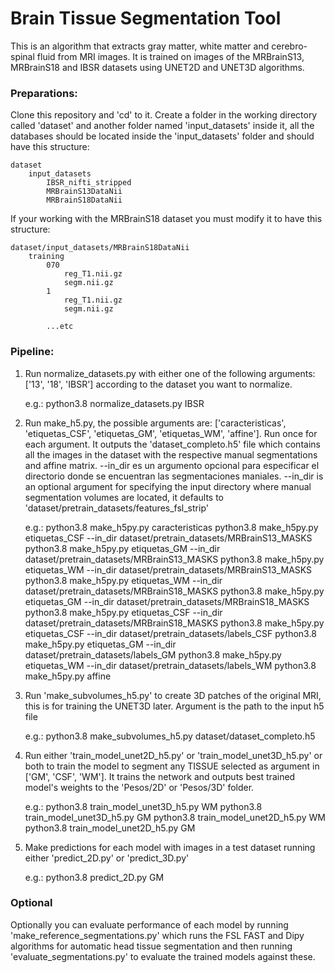 # Brain Tissue Segmentation Tool

This is an algorithm that extracts gray matter, white matter and cerebro-spinal fluid from MRI images. It is trained
on images of the MRBrainS13, MRBrainS18 and IBSR datasets using UNET2D and UNET3D algorithms.

### Preparations:

Clone this repository and 'cd' to it. Create a folder in the working directory called 'dataset' and another folder named 'input_datasets' inside it, all the databases should be located inside the 'input_datasets' folder and should have this structure:

	dataset
		input_datasets
			IBSR_nifti_stripped
			MRBrainS13DataNii
			MRBrainS18DataNii

If your working with the MRBrainS18 dataset you must modify it to have this structure:

	dataset/input_datasets/MRBrainS18DataNii
		training
			070
				reg_T1.nii.gz
				segm.nii.gz
			1
				reg_T1.nii.gz
				segm.nii.gz

			...etc

### Pipeline:

1. Run normalize_datasets.py with either one of the following arguments: ['13', '18', 'IBSR'] according to the dataset
 you want to normalize.

 	e.g.: python3.8 normalize_datasets.py IBSR

2. Run make_h5.py, the possible arguments are: ['caracteristicas', 'etiquetas_CSF', 'etiquetas_GM', 'etiquetas_WM', 'affine']. Run once for each argument. It outputs the 'dataset_completo.h5' file which contains all the images in the dataset with the respective manual segmentations and affine matrix. --in_dir es un argumento opcional para especificar el directorio donde se encuentran las segmentaciones maniales. --in_dir is an optional argument for specifying the input directory where manual segmentation volumes are located, it defaults to 'dataset/pretrain_datasets/features_fsl_strip'

	e.g.: python3.8 make_h5py.py caracteristicas
	python3.8 make_h5py.py etiquetas_CSF --in_dir dataset/pretrain_datasets/MRBrainS13_MASKS
	python3.8 make_h5py.py etiquetas_GM --in_dir dataset/pretrain_datasets/MRBrainS13_MASKS
	python3.8 make_h5py.py etiquetas_WM --in_dir dataset/pretrain_datasets/MRBrainS13_MASKS
	python3.8 make_h5py.py etiquetas_WM --in_dir dataset/pretrain_datasets/MRBrainS18_MASKS
	python3.8 make_h5py.py etiquetas_GM --in_dir dataset/pretrain_datasets/MRBrainS18_MASKS
	python3.8 make_h5py.py etiquetas_CSF --in_dir dataset/pretrain_datasets/MRBrainS18_MASKS
	python3.8 make_h5py.py etiquetas_CSF --in_dir dataset/pretrain_datasets/labels_CSF
	python3.8 make_h5py.py etiquetas_GM --in_dir dataset/pretrain_datasets/labels_GM
	python3.8 make_h5py.py etiquetas_WM --in_dir dataset/pretrain_datasets/labels_WM
	python3.8 make_h5py.py affine

3. Run 'make_subvolumes_h5.py' to create 3D patches of the original MRI, this is for training the UNET3D later. Argument is the path to the input h5 file 

	e.g.: python3.8 make_subvolumes_h5.py dataset/dataset_completo.h5

4. Run either 'train_model_unet2D_h5.py' or 'train_model_unet3D_h5.py' or both to train the model to segment any TISSUE selected as argument in ['GM', 'CSF', 'WM']. It trains the network and outputs best trained model's weights to the 'Pesos/2D' or 'Pesos/3D' folder.

	e.g.: python3.8 train_model_unet3D_h5.py WM
	python3.8 train_model_unet3D_h5.py GM
	python3.8 train_model_unet2D_h5.py WM
	python3.8 train_model_unet2D_h5.py GM

5. Make predictions for each model with images in a test dataset running either 'predict_2D.py' or 'predict_3D.py'

	e.g.: python3.8 predict_2D.py GM

### Optional

Optionally you can evaluate performance of each model by running 'make_reference_segmentations.py' which runs the FSL FAST and Dipy algorithms for automatic head tissue segmentation and then running 'evaluate_segmentations.py' to evaluate the trained models against these.